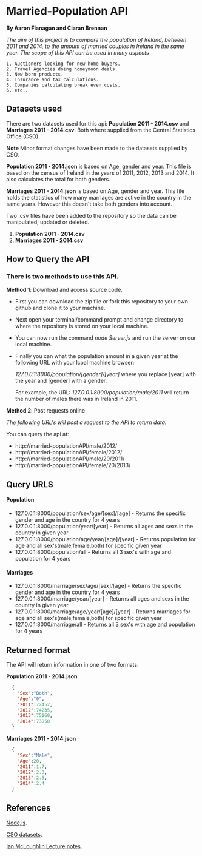 # Married-Population API
**By Aaron Flanagan and Ciaran Brennan**

*The aim of this project is to compare the population of Ireland, between 2011 and 2014, to the amount of married couples in Ireland in the same year. The scope of this API can be used in many aspects*

```
1. Auctioners looking for new home buyers.
2. Travel Agencies doing honeymoon deals.
3. New born products.
4. Insurance and tax calculations.
5. Companies calculating break even costs.
6. etc..
```

## Datasets used
There are two datasets used for this api: **Population 2011 - 2014.csv** and **Marriages 2011 - 2014.csv**. Both where supplied from the Central Statistics Office (CSO).

**Note** Minor format changes have been made to the datasets supplied by CSO.

**Population 2011 - 2014.json** is based on Age, gender and year. This file is based on the census of Ireland in the years of 2011, 2012, 2013 and 2014. It also calculates the total for both genders. 

**Marriages 2011 - 2014.json** is based on Age, gender and year. This file holds the statistics of how many marriages are active in the country in the same years. However this doesn't take both genders into account.

Two .csv files have been added to the repository so the data can be manipulated, updated or deleted.

1. **Population 2011 - 2014.csv**
2. **Marriages 2011 - 2014.csv**

## How to Query the API

### There is two methods to use this API.
**Method 1**: Download and access source code.
* First you can download the zip file or fork this repository to your own github and clone it to your machine.
* Next open your terminal/command prompt and change directory to where the repository is stored on your local machine.
* You can now run the command *_node Server.js_* and run the server on our local machine.
* Finally you can what the population amount in a given year at the following URL with your lcoal machine browser:

  *127.0.0.1:8000/population/[gender]/[year]*
  where you replace [year] with the year and [gender] with a gender.

  For example, the URL:
  *127.0.0.1:8000/population/male/2011*
  will return the number of males there was in Ireland in 2011.


**Method 2**: Post requests online

*The following URL's will post a request to the API to return data.*


You can query the api at:
* http://married-populationAPI/male/2012/
* http://married-populationAPI/female/2012/
* http://married-populationAPI/male/20/2011/
* http://married-populationAPI/female/20/2013/



## Query URLS


#### Population

- 127.0.0.1:8000/population/sex/age/[sex]/[age] - Returns the specific gender and age in the country for 4 years
- 127.0.0.1:8000/population/year/[year] - Returns all ages and sexs in the country in given year
- 127.0.0.1:8000/population/age/year/[age]/[year] - Returns population for age and all sex's(male,female,both) for specific given year
- 127.0.0.1:8000/population/all - Returns all 3 sex's with age and population for 4 years


#### Marriages

- 127.0.0.1:8000/marriage/sex/age/[sex]/[age] - Returns the specific gender and age in the country for 4 years
- 127.0.0.1:8000/marriage/year/[year] - Returns all ages and sexs in the country in given year
- 127.0.0.1:8000/marriage/age/year/[age]/[year] - Returns marriages for age and all sex's(male,female,both) for specific given year
- 127.0.0.1:8000/marriage/all - Returns all 3 sex's with age and population for 4 years

## Returned format
The API will return information in one of two formats:

**Population 2011 - 2014.json**
```json
  {
    "Sex":"Both",
    "Age":"0",
    "2011":72452,
    "2012":74235,
    "2013":75160,
    "2014":73850
  }
```

**Marriages 2011 - 2014.json**
```json
  {
    "Sex":"Male",
    "Age":20,
    "2011":1.7,
    "2012":2.3,
    "2013":2.5,
    "2014":2.4
  }
```

## References
[Node,js](https://nodejs.org/en/).

[CSO datasets](http://www.cso.ie/en/index.html).

[Ian McLoughlin Lecture notes](https://github.com/ianmcloughlin).
